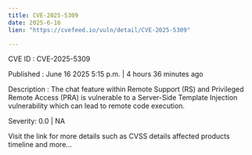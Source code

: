 ```yaml
---
title: CVE-2025-5309
date: 2025-6-16
lien: "https://cvefeed.io/vuln/detail/CVE-2025-5309"

---
```


CVE ID : CVE-2025-5309

Published :  June 16
2025
5:15 p.m. | 4 hours
36 minutes ago

Description : The chat feature within Remote Support (RS) and Privileged Remote Access (PRA) is vulnerable to a Server-Side Template Injection vulnerability which can lead to remote code execution.

Severity: 0.0 | NA

Visit the link for more details
such as CVSS details
affected products
timeline
and more...
